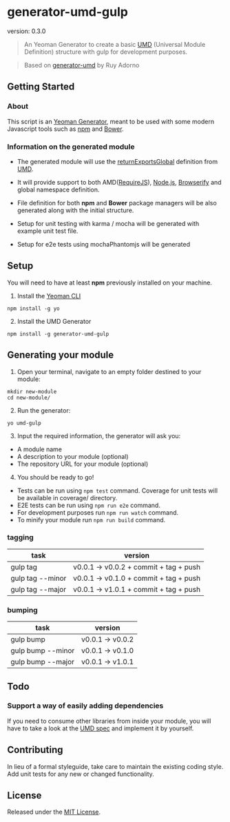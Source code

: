 # generator-umd-gulp

version: 0.3.0

> An Yeoman Generator to create a basic [UMD](https://github.com/umdjs/umd) (Universal Module Definition) structure with gulp for development purposes.

> Based on [generator-umd](https://github.com/ruyadorno/generator-umd) by Ruy Adorno


## Getting Started

### About

This script is an [Yeoman Generator](http://yeoman.io/), meant to be used with some modern Javascript tools such as [npm](https://www.npmjs.org) and [Bower](http://bower.io/).

### Information on the generated module

- The generated module will use the [returnExportsGlobal](https://github.com/umdjs/umd/blob/master/returnExportsGlobal.js) definition from [UMD](https://github.com/umdjs/umd).

- It will provide support to both AMD([RequireJS](http://requirejs.org/)), [Node.js](http://nodejs.org/), [Browserify](http://browserify.org/) and global namespace definition.

- File definition for both **npm** and **Bower** package managers will be also generated along with the initial structure.

- Setup for unit testing with karma / mocha will be generated with example unit test file.

- Setup for e2e tests using mochaPhantomjs will be generated


## Setup

You will need to have at least **npm** previously installed on your machine.

1) Install the [Yeoman CLI](https://github.com/yeoman/yo)

```shell
npm install -g yo
```

2) Install the UMD Generator

```shell
npm install -g generator-umd-gulp
```

## Generating your module

1) Open your terminal, navigate to an empty folder destined to your module:

```shell
mkdir new-module
cd new-module/
```

2) Run the generator:

```shell
yo umd-gulp
```

3) Input the required information, the generator will ask you:

- A module name
- A description to your module (optional)
- The repository URL for your module (optional)

4) You should be ready to go!

- Tests can be run using `npm test` command. Coverage for unit tests will be available in coverage/ directory.
- E2E tests can be run using `npm run e2e` command.
- For development purposes run `npm run watch` command.
- To minify your module run `npm run build` command.

### tagging
task             | version
-----------------|-------------------------------------
gulp tag         | v0.0.1 -> v0.0.2 + commit + tag + push
gulp tag --minor | v0.0.1 -> v0.1.0 + commit + tag + push
gulp tag --major | v0.0.1 -> v1.0.1 + commit + tag + push

### bumping
task             | version
--------------   |-----------------
gulp bump        | v0.0.1 -> v0.0.2
gulp bump --minor| v0.0.1 -> v0.1.0
gulp bump --major| v0.0.1 -> v1.0.1

## Todo

### Support a way of easily adding dependencies

If you need to consume other libraries from inside your module, you will have to take a look at the [UMD spec](https://github.com/umdjs/umd/blob/master/returnExportsGlobal.js) and implement it by yourself.

## Contributing

In lieu of a formal styleguide, take care to maintain the existing coding style. Add unit tests for any new or changed functionality.

## License

Released under the [MIT License](http://www.opensource.org/licenses/mit-license.php).

